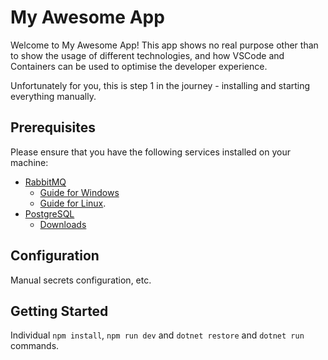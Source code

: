 # My Awesome App

Welcome to My Awesome App! This app shows no real purpose other than to show the usage of different technologies, and how VSCode and Containers can be used to optimise the developer experience.

Unfortunately for you, this is step 1 in the journey - installing and starting everything manually.

## Prerequisites

Please ensure that you have the following services installed on your machine:

- [RabbitMQ](https://www.rabbitmq.com/)
  - [Guide for Windows](https://www.rabbitmq.com/install-windows.html)
  - [Guide for Linux](https://www.rabbitmq.com/install-debian.html).
- [PostgreSQL](https://www.postgresql.org/)
  - [Downloads](https://www.postgresql.org/download/)

## Configuration

Manual secrets configuration, etc.

## Getting Started

Individual `npm install`, `npm run dev` and `dotnet restore` and `dotnet run` commands.
